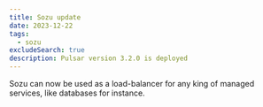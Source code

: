 ```yaml
---
title: Sozu update
date: 2023-12-22
tags:
  - sozu
excludeSearch: true
description: Pulsar version 3.2.0 is deployed
---
```


Sozu can now be used as a load-balancer for any king of managed services, like databases for instance.
